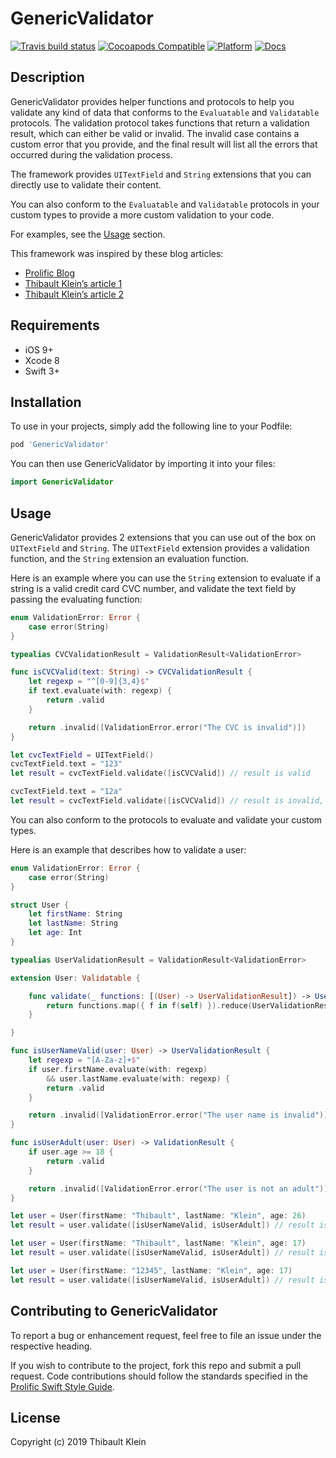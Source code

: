 # GenericValidator

[![Travis build status](https://img.shields.io/travis/prolificinteractive/GenericValidator.svg?style=flat-square)](https://travis-ci.org/prolificinteractive/GenericValidator)
[![Cocoapods Compatible](https://img.shields.io/cocoapods/v/GenericValidator.svg?style=flat-square)](https://img.shields.io/cocoapods/v/GenericValidator.svg)
[![Platform](https://img.shields.io/cocoapods/p/GenericValidator.svg?style=flat-square)](http://cocoadocs.org/docsets/GenericValidator)
[![Docs](https://img.shields.io/cocoapods/metrics/doc-percent/GenericValidator.svg?style=flat-square)](http://cocoadocs.org/docsets/GenericValidator)

## Description

GenericValidator provides helper functions and protocols to help you validate any kind of data that conforms to the `Evaluatable` and `Validatable` protocols. The validation protocol takes functions that return a validation result, which can either be valid or invalid. The invalid case contains a custom error that you provide, and the final result will list all the errors that occurred during the validation process.

The framework provides `UITextField` and `String` extensions that you can directly use to validate their content.

You can also conform to the `Evaluatable` and `Validatable` protocols in your custom types to provide a more custom validation to your code.

For examples, see the [Usage](##usage) section.

This framework was inspired by these blog articles:

* [Prolific Blog](http://blog.prolificinteractive.com/2016/09/08/a-functional-approach-to-uitextfield-validation/)
* [Thibault Klein’s article 1](http://thibaultklein.com/ios/a-functional-approach-to-uitextfield-validation/)
* [Thibault Klein’s article 2](http://thibaultklein.com/ios/a-functional-approach-to-validation-using-protocol-oriented-programming/)

## Requirements

* iOS 9+
* Xcode 8
* Swift 3+

## Installation

To use in your projects, simply add the following line to your Podfile:

```bash
pod 'GenericValidator'
```

You can then use GenericValidator by importing it into your files:

```swift
import GenericValidator
```

## Usage

GenericValidator provides 2 extensions that you can use out of the box on `UITextField` and `String`. The `UITextField` extension provides a validation function, and the `String` extension an evaluation function.

Here is an example where you can use the `String` extension to evaluate if a string is a valid credit card CVC number, and validate the text field by passing the evaluating function:

```swift
enum ValidationError: Error {
    case error(String)
}

typealias CVCValidationResult = ValidationResult<ValidationError>

func isCVCValid(text: String) -> CVCValidationResult {
    let regexp = "^[0-9]{3,4}$"
    if text.evaluate(with: regexp) {
        return .valid
    }

    return .invalid([ValidationError.error("The CVC is invalid")])
}

let cvcTextField = UITextField()
cvcTextField.text = "123"
let result = cvcTextField.validate([isCVCValid]) // result is valid

cvcTextField.text = "12a"
let result = cvcTextField.validate([isCVCValid]) // result is invalid, with error "The CVC is invalid"
```

You can also conform to the protocols to evaluate and validate your custom types.

Here is an example that describes how to validate a user:

```swift
enum ValidationError: Error {
    case error(String)
}

struct User {
    let firstName: String
    let lastName: String
    let age: Int
}

typealias UserValidationResult = ValidationResult<ValidationError>

extension User: Validatable {

    func validate(_ functions: [(User) -> UserValidationResult]) -> UserValidationResult {
		return functions.map({ f in f(self) }).reduce(UserValidationResult.valid) { $0.combine($1) }
    }

}

func isUserNameValid(user: User) -> UserValidationResult {
    let regexp = "[A-Za-z]+$"
    if user.firstName.evaluate(with: regexp)
        && user.lastName.evaluate(with: regexp) {
        return .valid
    }

    return .invalid([ValidationError.error("The user name is invalid")])
}

func isUserAdult(user: User) -> ValidationResult {
    if user.age >= 18 {
        return .valid
    }

    return .invalid([ValidationError.error("The user is not an adult")])
}

let user = User(firstName: "Thibault", lastName: "Klein", age: 26)
let result = user.validate([isUserNameValid, isUserAdult]) // result is valid

let user = User(firstName: "Thibault", lastName: "Klein", age: 17)
let result = user.validate([isUserNameValid, isUserAdult]) // result is invalid with error "The user is not an adult"

let user = User(firstName: "12345", lastName: "Klein", age: 17)
let result = user.validate([isUserNameValid, isUserAdult]) // result is invalid with errors "The user name is invalid" and "The user is not an adult"
```

## Contributing to GenericValidator

To report a bug or enhancement request, feel free to file an issue under the respective heading.

If you wish to contribute to the project, fork this repo and submit a pull request. Code contributions should follow the standards specified in the [Prolific Swift Style Guide](https://github.com/prolificinteractive/swift-style-guide). 

## License

Copyright (c) 2019 Thibault Klein

[LICENSE]: ./LICENSE
